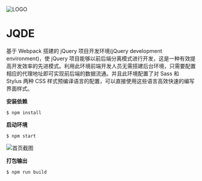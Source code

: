 ![LOGO](https://github.com/robustNan/jQuery-development-environment/blob/master/static/logo.png)

# JQDE

基于 Webpack 搭建的 jQuery 项目开发环境(jQuery development environment)，使 jQuery 项目能够以前后端分离模式进行开发，这是一种有效提高开发效率的先进模式。利用此环境前端开发人员无需搭建后台环境，只需要配置相应的代理地址即可实现前后端的数据流通。并且此环境配置了对 Sass 和 Stylus 两种 CSS 样式预编译语言的配置，可以直接使用这些语言高效快速的编写界面样式。

**安装依赖**

```shell
$ npm install
```

**启动环境**

```shell
$ npm start
```

![首页截图](https://github.com/robustNan/jQuery-development-environment/blob/master/static/index-page.png)

**打包输出**

```shell
$ npm run build
```
